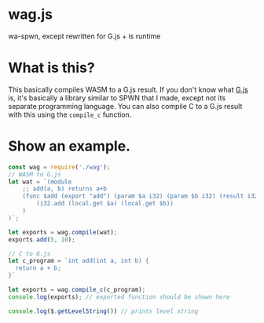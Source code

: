 # wag.js
wa-spwn, except rewritten for G.js + is runtime

# What is this?
This basically compiles WASM to a G.js result. If you don't know what [G.js](https://github.com/RealSput/g.js) is, it's basically a library similar to SPWN that I made, except not its separate programming language.
You can also compile C to a G.js result with this using the `compile_c` function.

# Show an example.
```js
const wag = require('./wag');
// WASM to G.js
let wat = `(module
    ;; add(a, b) returns a+b
    (func $add (export "add") (param $a i32) (param $b i32) (result i32)
        (i32.add (local.get $a) (local.get $b))
    )
)`;

let exports = wag.compile(wat);
exports.add(5, 10);

// C to G.js
let c_program = `int add(int a, int b) {
  return a + b;
}`

let exports = wag.compile_c(c_program);
console.log(exports); // exported function should be shown here

console.log($.getLevelString()) // prints level string
```
